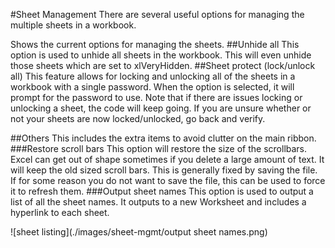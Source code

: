#Sheet Management
There are several useful options for managing the multiple sheets in a workbook.

Shows the current options for managing the sheets.
##Unhide all
This option is used to unhide all sheets in the workbook.  This will even unhide those sheets which are set to xlVeryHidden.
##Sheet protect (lock/unlock all)
This feature allows for locking and unlocking all of the sheets in a workbook with a single password.  When the option is selected, it will prompt for the password to use.  Note that if there are issues locking or unlocking a sheet, the code will keep going.  If you are unsure whether or not your sheets are now locked/unlocked, go back and verify.

##Others
This includes the extra items to avoid clutter on the main ribbon.
###Restore scroll bars
This option will restore the size of the scrollbars.  Excel can get out of shape sometimes if you delete a large amount of text.  It will keep the old sized scroll bars.  This is generally fixed by saving the file.  If for some reason you do not want to save the file, this can be used to force it to refresh them.
###Output sheet names
This option is used to output a list of all the sheet names. It outputs to a new Worksheet and includes a hyperlink to each sheet.

![sheet listing](./images/sheet-mgmt/output sheet names.png)
